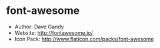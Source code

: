 
# font-awesome

* Author: Dave Gandy
* Website: http://fontawesome.io/
* Icon Pack: http://www.flaticon.com/packs/font-awesome
